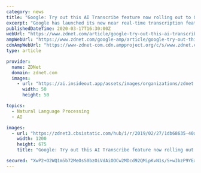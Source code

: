 ```yaml
---
category: news
title: "Google: Try out this AI Transcribe feature now rolling out to Google Translate"
excerpt: "Google has launched its new near real-time transcription feature as part of Google Translate, which is available for eight languages. Google showed off the AI-powered feature this January and will now roll it out on Android with support transcribed translations between any of a set of eight languages, including English, French, German ..."
publishedDateTime: 2020-03-17T16:30:00Z
webUrl: "https://www.zdnet.com/article/google-try-out-this-ai-transcribe-feature-now-rolling-out-to-google-translate/"
ampWebUrl: "https://www.zdnet.com/google-amp/article/google-try-out-this-ai-transcribe-feature-now-rolling-out-to-google-translate/"
cdnAmpWebUrl: "https://www-zdnet-com.cdn.ampproject.org/c/s/www.zdnet.com/google-amp/article/google-try-out-this-ai-transcribe-feature-now-rolling-out-to-google-translate/"
type: article

provider:
  name: ZDNet
  domain: zdnet.com
  images:
    - url: "https://ai.insideout.app/assets/images/organizations/zdnet.com-50x50.jpg"
      width: 50
      height: 50

topics:
  - Natural Language Processing
  - AI

images:
  - url: "https://zdnet3.cbsistatic.com/hub/i/r/2019/02/27/1db68635-40a5-437e-8b6f-ff1d3034921f/thumbnail/1200x675/474204615b3a621b6922fba361f73db8/google-cloud-updates-aipowered-speech-to-5c73e58360b2b5899fb224ab-1-feb-27-2019-17-31-20-poster.jpg"
    width: 1200
    height: 675
    title: "Google: Try out this AI Transcribe feature now rolling out to Google Translate"

secured: "XwP2+O2WQ1m5b72MeOsS0bzOiVdAiOOCw2MDcd92QMipKvN1s/S+wIbzP9YExH/Mf0qCShb9m5X03HIYRxtUwgpP5fK7oDDiaRwhiJFFMax7MCC4j5zx3gy1AjbFRIE+Gnt2Dbb6X+d+llPW0DoJpJpNAD8MXafaVBDPjYgjm+EbwkGsAQB0puGOeM1yasXqtWQlGARXg1lzvOQ41aaD5APb2zdJ0nyIWhmVZduGhXYRlSyzH/UlszHB5I7T5XzO29yNaHutgn6PYTRzMwilMc/LtiKa59xpYV1AIVzcdlsdhCXrapo3cmL/EXhqU78P;XKqhPXRXP/4lXyfssErcQA=="
---
```


